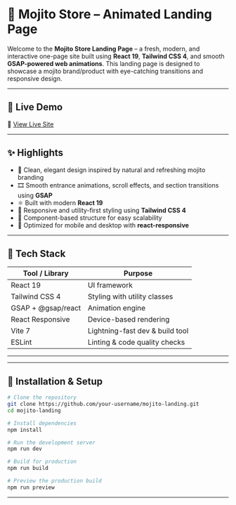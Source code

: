 # 🍃 Mojito Store – Animated Landing Page

Welcome to the **Mojito Store Landing Page** – a fresh, modern, and interactive one-page site built using **React 19**, **Tailwind CSS 4**, and smooth **GSAP-powered web animations**. This landing page is designed to showcase a mojito brand/product with eye-catching transitions and responsive design.

---

## 🚀 Live Demo

🔗 [View Live Site](https://steady-palmier-62963b.netlify.app/) 

---

## ✨ Highlights

- 🍹 Clean, elegant design inspired by natural and refreshing mojito branding
- 🎞️ Smooth entrance animations, scroll effects, and section transitions using **GSAP**
- ⚛️ Built with modern **React 19**
- 💨 Responsive and utility-first styling using **Tailwind CSS 4**
- 🧩 Component-based structure for easy scalability
- 📱 Optimized for mobile and desktop with **react-responsive**

---

## 🧰 Tech Stack

| Tool / Library           | Purpose                          |
|--------------------------|----------------------------------|
| React 19                 | UI framework                     |
| Tailwind CSS 4           | Styling with utility classes     |
| GSAP + @gsap/react       | Animation engine                 |
| React Responsive         | Device-based rendering           |
| Vite 7                   | Lightning-fast dev & build tool  |
| ESLint                   | Linting & code quality checks    |

---


---

## 🧪 Installation & Setup

```bash
# Clone the repository
git clone https://github.com/your-username/mojito-landing.git
cd mojito-landing

# Install dependencies
npm install

# Run the development server
npm run dev

# Build for production
npm run build

# Preview the production build
npm run preview
```

---
